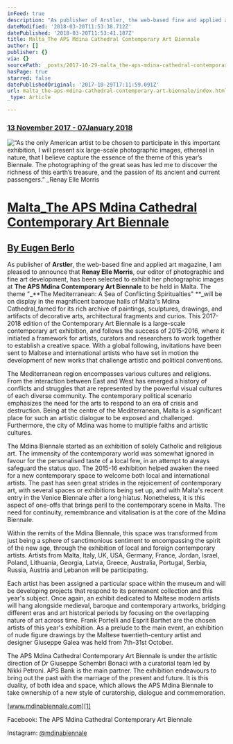 ```yaml
---
inFeed: true
description: "As publisher of Arstler, the web-based fine and applied art magazine, I am pleased to announce that Renay Elle Morris, our editor of photographic and fine art development, has been selected to exhibit her photographic images at The APS Mdina Contemporary Art Biennale to be held in Malta. The theme “The Mediterranean: A Sea of Conflicting Spiritualties”\_will be on display in the magnificent baroque halls of Malta’s Mdina Cathedral_famed for its rich archive of paintings, sculptures, drawings, and artifacts of  decorative arts, architectural fragments and curios. This 2017-2018 edition of the Contemporary Art Biennale is a large-scale contemporary art exhibition, and follows the success of 2015-2016, where it initiated a framework for artists, curators and researchers to work together to establish a creative space. With a global following, invitations have been sent to Maltese and international artists who have set in motion the development of new works that challenge artistic and political conventions."
dateModified: '2018-03-20T11:53:38.712Z'
datePublished: '2018-03-20T11:53:41.187Z'
title: Malta_The APS Mdina Cathedral Contemporary Art Biennale
author: []
publisher: {}
via: {}
sourcePath: _posts/2017-10-29-malta_the-aps-mdina-cathedral-contemporary-art-biennale.md
hasPage: true
starred: false
datePublishedOriginal: '2017-10-29T17:11:59.091Z'
url: malta_the-aps-mdina-cathedral-contemporary-art-biennale/index.html
_type: Article

---
```

### **[13 November 2017 - 07January 2018][0]**
![“As the only American artist to be chosen to participate in this important exhibition, I will present six large-scale photographic images, ethereal in nature, that I believe capture the essence of the theme of this year’s Biennale.  The photographing of the great seas has led me to discover the richness of this earth’s treasure, and the passion of its ancient and current passengers.” _Renay Elle Morris 
](https://the-grid-user-content.s3-us-west-2.amazonaws.com/a04a55e8-0d97-460c-9e06-6b9c21b3a1fd.jpg)

# **[Malta\_The APS Mdina Cathedral Contemporary Art Biennale][0]**

## **[By Eugen Berlo][0]**

As publisher of **Arstler**, the web-based fine and applied art magazine, I am pleased to announce that **Renay Elle Morris**, our editor of photographic and fine art development, has been selected to exhibit her photographic images at **The APS Mdina Contemporary Art Biennale** to be held in Malta. The theme "_**The Mediterranean: A Sea of Conflicting Spiritualties" **_will be on display in the magnificent baroque halls of Malta's Mdina Cathedral\_famed for its rich archive of paintings, sculptures, drawings, and artifacts of decorative arts, architectural fragments and curios. This 2017-2018 edition of the Contemporary Art Biennale is a large-scale contemporary art exhibition, and follows the success of 2015-2016, where it initiated a framework for artists, curators and researchers to work together to establish a creative space. With a global following, invitations have been sent to Maltese and international artists who have set in motion the development of new works that challenge artistic and political conventions.

The Mediterranean region encompasses various cultures and religions. From the interaction between East and West has emerged a history of conflicts and struggles that are represented by the powerful visual cultures of each diverse community. The contemporary political scenario emphasizes the need for the arts to respond to an era of crisis and destruction. Being at the centre of the Mediterranean, Malta is a significant place for such an artistic dialogue to be exposed and challenged. Furthermore, the city of Mdina was home to multiple faiths and artistic cultures.

The Mdina Biennale started as an exhibition of solely Catholic and religious art. The immensity of the contemporary world was somewhat ignored in favour for the personalised taste of a local few, in an attempt to always safeguard the status quo. The 2015-16 exhibition helped awaken the need for a new contemporary space to welcome both local and international artists. The past has seen great strides in the rejoicement of contemporary art, with several spaces or exhibitions being set up, and with Malta's recent entry in the Venice Biennale after a long hiatus. Nonetheless, it is this aspect of one-offs that brings peril to the contemporary scene in Malta. The need for continuity, remembrance and vitalisation is at the core of the Mdina Biennale.

Within the remits of the Mdina Biennale, this space was transformed from just being a sphere of sanctimonious sentiment to encompassing the spirit of the new age, through the exhibition of local and foreign contemporary artists. Artists from Malta, Italy, UK, USA, Germany, France, Jordan, Israel, Poland, Lithuania, Georgia, Latvia, Greece, Australia, Portugal, Serbia, Russia, Austria and Lebanon will be participating.

Each artist has been assigned a particular space within the museum and will be developing projects that respond to its permanent collection and this year's subject. Once again, an exhibit dedicated to Maltese modern artists will hang alongside medieval, baroque and contemporary artworks, bridging different eras and art historical periods by focusing on the overlapping nature of art across time. Frank Portelli and Esprit Barthet are the chosen artists of this year's exhibition. As a prelude to the main event, an exhibition of nude figure drawings by the Maltese twentieth-century artist and designer Giuseppe Galea was held from 7th-31st October.

The APS Mdina Cathedral Contemporary Art Biennale is under the artistic direction of Dr Giuseppe Schembri Bonaci with a curatorial team led by Nikki Petroni. APS Bank is the main partner. The exhibition endeavours to bring out the past with the marriage of the present and future. It is this duality, of both idea and space, which allows the APS Mdina Biennale to take ownership of a new style of curatorship, dialogue and commemoration.

[www.mdinabiennale.com][1]

Facebook: The APS Mdina Cathedral Contemporary Art Biennale

Instagram: [@mdinabiennale][2]

[0]: http://arstler.com/malta_the-aps-mdina-cathedral-contemporary-art-biennale
[1]: http://www.mdinabiennale.com/
[2]: https://twitter.com/mdinabiennale